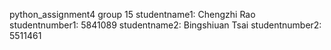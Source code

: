 python_assignment4
group 15
studentname1: Chengzhi Rao  
studentnumber1: 5841089
studentname2: Bingshiuan Tsai 
studentnumber2: 5511461
